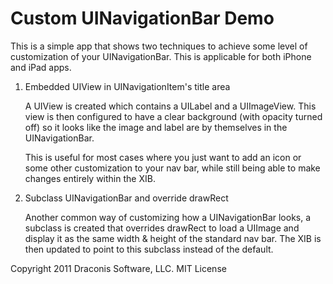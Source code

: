 Custom UINavigationBar Demo
===========================

This is a simple app that shows two techniques to achieve some level of 
customization of your UINavigationBar.  This is applicable for both iPhone 
and iPad apps.

1. Embedded UIView in UINavigationItem's title area

    A UIView is created which contains a UILabel and a UIImageView.  This view 
    is then configured to have a clear background (with opacity turned off) so 
    it looks like the image and label are by themselves in the UINavigationBar.
  
    This is useful for most cases where you just want to add an icon or some 
    other customization to your nav bar, while still being able to make changes 
    entirely within the XIB.

2. Subclass UINavigationBar and override drawRect

    Another common way of customizing how a UINavigationBar looks, a subclass 
    is created that overrides drawRect to load a UIImage and display it as the 
    same width & height of the standard nav bar.  The XIB is then updated to 
    point to this subclass instead of the default.

Copyright 2011 Draconis Software, LLC.  MIT License